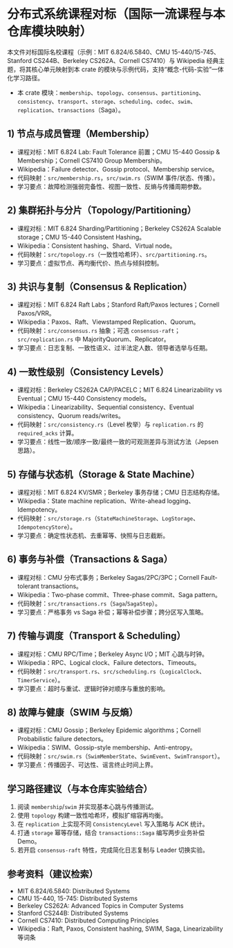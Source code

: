 # 分布式系统课程对标（国际一流课程与本仓库模块映射）

本文件对标国际名校课程（示例：MIT 6.824/6.5840、CMU 15-440/15-745、Stanford CS244B、Berkeley CS262A、Cornell CS7410）与 Wikipedia 经典主题，将其核心单元映射到本 crate 的模块与示例代码，支持“概念-代码-实验”一体化学习路径。

- 本 crate 模块：`membership`、`topology`、`consensus`、`partitioning`、`consistency`、`transport`、`storage`、`scheduling`、`codec`、`swim`、`replication`、`transactions`（Saga）。

## 1) 节点与成员管理（Membership）

- 课程对标：MIT 6.824 Lab: Fault Tolerance 前置；CMU 15-440 Gossip & Membership；Cornell CS7410 Group Membership。
- Wikipedia：Failure detector、Gossip protocol、Membership service。
- 代码映射：`src/membership.rs`，`src/swim.rs`（SWIM 事件/状态、传播）。
- 学习要点：故障检测强弱完备性、视图一致性、反熵与传播周期参数。

## 2) 集群拓扑与分片（Topology/Partitioning）

- 课程对标：MIT 6.824 Sharding/Partitioning；Berkeley CS262A Scalable storage；CMU 15-440 Consistent Hashing。
- Wikipedia：Consistent hashing、Shard、Virtual node。
- 代码映射：`src/topology.rs`（一致性哈希环）、`src/partitioning.rs`。
- 学习要点：虚拟节点、再均衡代价、热点与倾斜控制。

## 3) 共识与复制（Consensus & Replication）

- 课程对标：MIT 6.824 Raft Labs；Stanford Raft/Paxos lectures；Cornell Paxos/VRR。
- Wikipedia：Paxos、Raft、Viewstamped Replication、Quorum。
- 代码映射：`src/consensus.rs` 抽象；可选 `consensus-raft`；`src/replication.rs` 中 MajorityQuorum、Replicator。
- 学习要点：日志复制、一致性语义、过半法定人数、领导者选举与任期。

## 4) 一致性级别（Consistency Levels）

- 课程对标：Berkeley CS262A CAP/PACELC；MIT 6.824 Linearizability vs Eventual；CMU 15-440 Consistency models。
- Wikipedia：Linearizability、Sequential consistency、Eventual consistency、Quorum reads/writes。
- 代码映射：`src/consistency.rs`（Level 枚举）与 `replication.rs` 的 `required_acks` 计算。
- 学习要点：线性一致/顺序一致/最终一致的可观测差异与测试方法（Jepsen 思路）。

## 5) 存储与状态机（Storage & State Machine）

- 课程对标：MIT 6.824 KV/SMR；Berkeley 事务存储；CMU 日志结构存储。
- Wikipedia：State machine replication、Write-ahead logging、Idempotency。
- 代码映射：`src/storage.rs`（`StateMachineStorage`、`LogStorage`、`IdempotencyStore`）。
- 学习要点：确定性状态机、去重幂等、快照与日志截断。

## 6) 事务与补偿（Transactions & Saga）

- 课程对标：CMU 分布式事务；Berkeley Sagas/2PC/3PC；Cornell Fault-tolerant transactions。
- Wikipedia：Two-phase commit、Three-phase commit、Saga pattern。
- 代码映射：`src/transactions.rs`（`Saga`/`SagaStep`）。
- 学习要点：严格事务 vs Saga 补偿；幂等补偿步骤；跨分区写入策略。

## 7) 传输与调度（Transport & Scheduling）

- 课程对标：CMU RPC/Time；Berkeley Async I/O；MIT 心跳与时钟。
- Wikipedia：RPC、Logical clock、Failure detectors、Timeouts。
- 代码映射：`src/transport.rs`、`src/scheduling.rs`（`LogicalClock`、`TimerService`）。
- 学习要点：超时与重试、逻辑时钟对顺序与重放的影响。

## 8) 故障与健康（SWIM 与反熵）

- 课程对标：CMU Gossip；Berkeley Epidemic algorithms；Cornell Probabilistic failure detectors。
- Wikipedia：SWIM、Gossip-style membership、Anti-entropy。
- 代码映射：`src/swim.rs`（`SwimMemberState`、`SwimEvent`、`SwimTransport`）。
- 学习要点：传播因子、可达性、谣言终止时间上界。

## 学习路径建议（与本仓库实验结合）

1. 阅读 `membership`/`swim` 并实现基本心跳与传播测试。
2. 使用 `topology` 构建一致性哈希环，模拟扩缩容再均衡。
3. 在 `replication` 上实现不同 `ConsistencyLevel` 写入策略与 ACK 统计。
4. 打通 `storage` 幂等存储，结合 `transactions::Saga` 编写两步业务补偿 Demo。
5. 若开启 `consensus-raft` 特性，完成简化日志复制与 Leader 切换实验。

## 参考资料（建议检索）

- MIT 6.824/6.5840: Distributed Systems
- CMU 15-440, 15-745: Distributed Systems
- Berkeley CS262A: Advanced Topics in Computer Systems
- Stanford CS244B: Distributed Systems
- Cornell CS7410: Distributed Computing Principles
- Wikipedia：Raft, Paxos, Consistent hashing, SWIM, Saga, Linearizability 等词条
